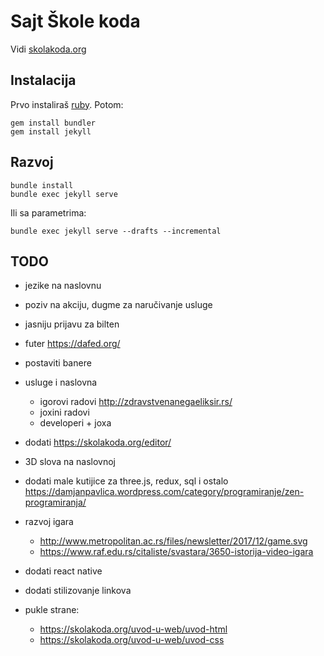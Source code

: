 # Sajt Škole koda

Vidi [skolakoda.org](https://skolakoda.org/)

## Instalacija

Prvo instaliraš [ruby](https://rubyinstaller.org/downloads/). Potom:

```
gem install bundler
gem install jekyll
```

## Razvoj

```
bundle install
bundle exec jekyll serve
```

Ili sa parametrima:
```
bundle exec jekyll serve --drafts --incremental
```

## TODO

- jezike na naslovnu
- poziv na akciju, dugme za naručivanje usluge
- jasniju prijavu za bilten
- futer https://dafed.org/
- postaviti banere
- usluge i naslovna
    - igorovi radovi http://zdravstvenanegaeliksir.rs/
    - joxini radovi
    - developeri + joxa
- dodati https://skolakoda.org/editor/
- 3D slova na naslovnoj
- dodati male kutijice za three.js, redux, sql i ostalo
https://damjanpavlica.wordpress.com/category/programiranje/zen-programiranja/
- razvoj igara
    - http://www.metropolitan.ac.rs/files/newsletter/2017/12/game.svg
    - https://www.raf.edu.rs/citaliste/svastara/3650-istorija-video-igara
- dodati react native
- dodati stilizovanje linkova

- pukle strane:
    - https://skolakoda.org/uvod-u-web/uvod-html
    - https://skolakoda.org/uvod-u-web/uvod-css

<!--
slike:
https://cdn.programiz.com/sites/tutorial2program/files/Arrays-C%2B%2B.jpg
https://pixabay.com/en/children-win-success-video-game-593313/
https://pixabay.com/en/apple-brick-wall-computer-cup-1854101/
https://pixabay.com/en/apple-computer-cup-electronics-1853306/
https://pixabay.com/en/cyber-glasses-virtual-virtual-world-1938449/
https://damjanpavlica.files.wordpress.com/2014/04/stari-programer.jpg
https://cdn-images-1.medium.com/max/2000/1*rJr_bOm3mD5V8_C5JaPrsQ.jpeg
-->

